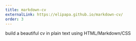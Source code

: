 ```yaml
---
title: markdown-cv
externalLink: https://elipapa.github.io/markdown-cv/
order: 3
---
```

build a beautiful cv in plain text using HTML/Markdown/CSS